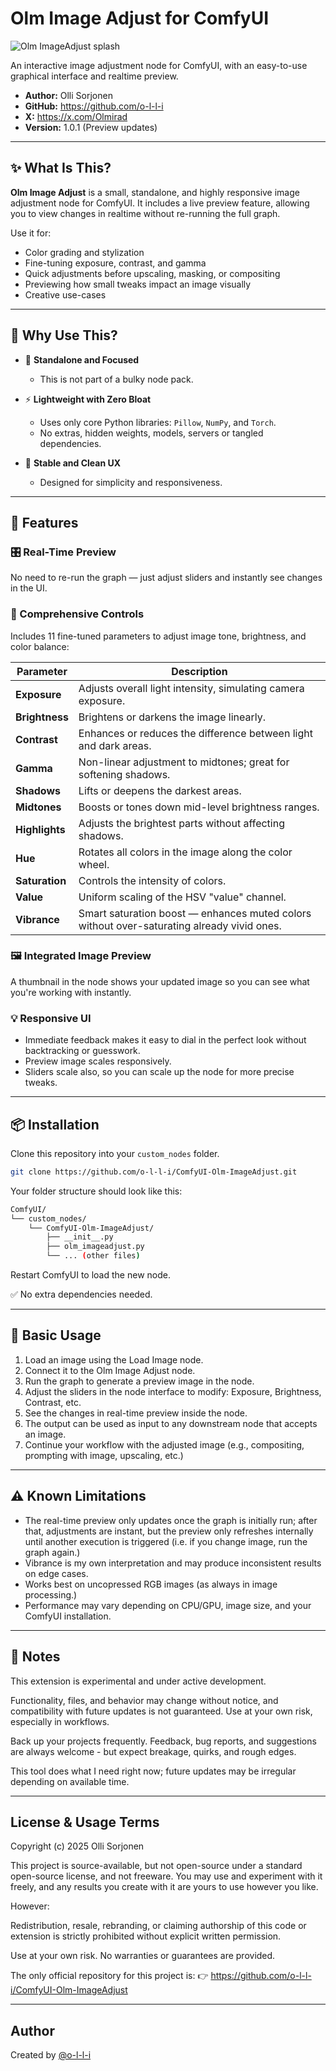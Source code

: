 # Olm Image Adjust for ComfyUI

![Olm ImageAdjust splash](./assets/olm_imageadjust_splash.png)

An interactive image adjustment node for ComfyUI, with an easy-to-use graphical interface and realtime preview.

- **Author:** Olli Sorjonen
- **GitHub:** https://github.com/o-l-l-i
- **X:** https://x.com/Olmirad
- **Version:** 1.0.1 (Preview updates)

---

## ✨ What Is This?

**Olm Image Adjust** is a small, standalone, and highly responsive image adjustment node for ComfyUI.
It includes a live preview feature, allowing you to view changes in realtime without re-running the full graph.

Use it for:

- Color grading and stylization
- Fine-tuning exposure, contrast, and gamma
- Quick adjustments before upscaling, masking, or compositing
- Previewing how small tweaks impact an image visually
- Creative use-cases

---

## 🎯 Why Use This?

- 🧩 **Standalone and Focused**
  - This is not part of a bulky node pack.

- ⚡ **Lightweight with Zero Bloat**
  - Uses only core Python libraries: `Pillow`, `NumPy`, and `Torch`.
  - No extras, hidden weights, models, servers or tangled dependencies.

- 🧘 **Stable and Clean UX**
  - Designed for simplicity and responsiveness.

---


## 🎨 Features

### 🎛️ Real-Time Preview
No need to re-run the graph — just adjust sliders and instantly see changes in the UI.

### 🌈 Comprehensive Controls
Includes 11 fine-tuned parameters to adjust image tone, brightness, and color balance:

| Parameter     | Description |
|---------------|-------------|
| **Exposure**  | Adjusts overall light intensity, simulating camera exposure. |
| **Brightness**| Brightens or darkens the image linearly. |
| **Contrast**  | Enhances or reduces the difference between light and dark areas. |
| **Gamma**     | Non-linear adjustment to midtones; great for softening shadows. |
| **Shadows**   | Lifts or deepens the darkest areas. |
| **Midtones**  | Boosts or tones down mid-level brightness ranges. |
| **Highlights**| Adjusts the brightest parts without affecting shadows. |
| **Hue**       | Rotates all colors in the image along the color wheel. |
| **Saturation**| Controls the intensity of colors. |
| **Value**     | Uniform scaling of the HSV "value" channel. |
| **Vibrance**  | Smart saturation boost — enhances muted colors without over-saturating already vivid ones. |

### 🖼️ Integrated Image Preview
A thumbnail in the node shows your updated image so you can see what you're working with instantly.

### 💡 Responsive UI
- Immediate feedback makes it easy to dial in the perfect look without backtracking or guesswork.
- Preview image scales responsively.
- Sliders scale also, so you can scale up the node for more precise tweaks.

---

## 📦 Installation

Clone this repository into your `custom_nodes` folder.

```bash
git clone https://github.com/o-l-l-i/ComfyUI-Olm-ImageAdjust.git
```

Your folder structure should look like this:

```bash
ComfyUI/
└── custom_nodes/
    └── ComfyUI-Olm-ImageAdjust/
        ├── __init__.py
        ├── olm_imageadjust.py
        └── ... (other files)
```

Restart ComfyUI to load the new node.

✅ No extra dependencies needed.

---

## 🧪 Basic Usage
1. Load an image using the Load Image node.
2. Connect it to the Olm Image Adjust node.
3. Run the graph to generate a preview image in the node.
4. Adjust the sliders in the node interface to modify: Exposure, Brightness, Contrast, etc.
5. See the changes in real-time preview inside the node.
6. The output can be used as input to any downstream node that accepts an image.
7. Continue your workflow with the adjusted image (e.g., compositing, prompting with image, upscaling, etc.)

---

## ⚠️ Known Limitations
- The real-time preview only updates once the graph is initially run; after that, adjustments are instant, but the preview only refreshes internally until another execution is triggered (i.e. if you change image, run the graph again.)
- Vibrance is my own interpretation and may produce inconsistent results on edge cases.
- Works best on uncopressed RGB images (as always in image processing.)
- Performance may vary depending on CPU/GPU, image size, and your ComfyUI installation.

---

## 💬 Notes

This extension is experimental and under active development.

Functionality, files, and behavior may change without notice, and compatibility with future updates is not guaranteed. Use at your own risk, especially in workflows.

Back up your projects frequently. Feedback, bug reports, and suggestions are always welcome - but expect breakage, quirks, and rough edges.

This tool does what I need right now; future updates may be irregular depending on available time.

---

## License & Usage Terms

Copyright (c) 2025 Olli Sorjonen

This project is source-available, but not open-source under a standard open-source license, and not freeware.
You may use and experiment with it freely, and any results you create with it are yours to use however you like.

However:

Redistribution, resale, rebranding, or claiming authorship of this code or extension is strictly prohibited without explicit written permission.

Use at your own risk. No warranties or guarantees are provided.

The only official repository for this project is: 👉 https://github.com/o-l-l-i/ComfyUI-Olm-ImageAdjust

---

## Author

Created by [@o-l-l-i](https://github.com/o-l-l-i)